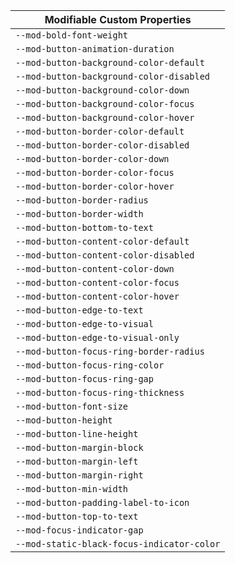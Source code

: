 | Modifiable Custom Properties |
| --- |
| `--mod-bold-font-weight` |
| `--mod-button-animation-duration` |
| `--mod-button-background-color-default` |
| `--mod-button-background-color-disabled` |
| `--mod-button-background-color-down` |
| `--mod-button-background-color-focus` |
| `--mod-button-background-color-hover` |
| `--mod-button-border-color-default` |
| `--mod-button-border-color-disabled` |
| `--mod-button-border-color-down` |
| `--mod-button-border-color-focus` |
| `--mod-button-border-color-hover` |
| `--mod-button-border-radius` |
| `--mod-button-border-width` |
| `--mod-button-bottom-to-text` |
| `--mod-button-content-color-default` |
| `--mod-button-content-color-disabled` |
| `--mod-button-content-color-down` |
| `--mod-button-content-color-focus` |
| `--mod-button-content-color-hover` |
| `--mod-button-edge-to-text` |
| `--mod-button-edge-to-visual` |
| `--mod-button-edge-to-visual-only` |
| `--mod-button-focus-ring-border-radius` |
| `--mod-button-focus-ring-color` |
| `--mod-button-focus-ring-gap` |
| `--mod-button-focus-ring-thickness` |
| `--mod-button-font-size` |
| `--mod-button-height` |
| `--mod-button-line-height` |
| `--mod-button-margin-block` |
| `--mod-button-margin-left` |
| `--mod-button-margin-right` |
| `--mod-button-min-width` |
| `--mod-button-padding-label-to-icon` |
| `--mod-button-top-to-text` |
| `--mod-focus-indicator-gap` |
| `--mod-static-black-focus-indicator-color` |